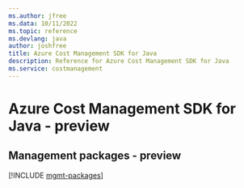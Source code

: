 ```yaml
---
ms.author: jfree
ms.data: 10/11/2022
ms.topic: reference
ms.devlang: java
author: joshfree
title: Azure Cost Management SDK for Java
description: Reference for Azure Cost Management SDK for Java
ms.service: costmanagement
---
```

# Azure Cost Management SDK for Java - preview

## Management packages - preview
[!INCLUDE [mgmt-packages](cost-management-mgmt-index.md)]